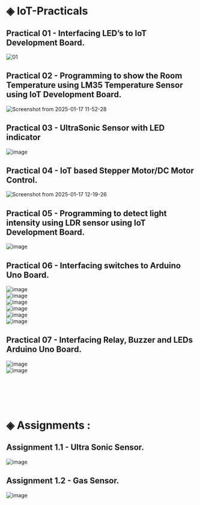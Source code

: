 # ◈ IoT-Practicals

## Practical 01 - Interfacing LED’s to IoT Development Board.
![01](https://github.com/user-attachments/assets/c66bb94d-8104-4c08-a829-7cf162e78273)<br/> 

## Practical 02 - Programming to show the Room Temperature using LM35 Temperature Sensor using IoT Development Board.
![Screenshot from 2025-01-17 11-52-28](https://github.com/user-attachments/assets/615c7b5d-5644-4f75-83c9-d334d3305082)<br/> 

## Practical 03 - UltraSonic Sensor with LED indicator
![image](https://github.com/user-attachments/assets/614b6d6c-bf8a-4034-a217-5e84601c85de)<br/>

## Practical 04 - IoT based Stepper Motor/DC Motor Control.
![Screenshot from 2025-01-17 12-19-26](https://github.com/user-attachments/assets/60652418-47a2-4f45-a0e5-3adbb7bbc364)<br/> 

## Practical 05 - Programming to detect light intensity using LDR sensor using IoT Development Board.
![image](https://github.com/user-attachments/assets/568111ce-2fcd-43dd-8ee5-4504d4d28bc7)<br/> 

## Practical 06 - Interfacing switches to Arduino Uno Board.
![image](https://github.com/user-attachments/assets/80440674-8360-4719-97d6-8a292ebf9604)<br/> ![image](https://github.com/user-attachments/assets/45a72ad7-d24a-4d8b-b9de-fc47def84f51)<br/> ![image](https://github.com/user-attachments/assets/0e492316-dfbe-4b74-bf2b-72b330ec7660)<br/> ![image](https://github.com/user-attachments/assets/53ddd452-8278-471f-926b-f10b2aa60b9a)<br/>
![image](https://github.com/user-attachments/assets/b87a20b8-603a-4dd9-b65d-1488de887bd4)<br/>
![image](https://github.com/user-attachments/assets/64299611-98f2-4f36-a163-d4061e4a08e8)<br/>


## Practical 07 - Interfacing Relay, Buzzer and LEDs Arduino Uno Board.
![image](https://github.com/user-attachments/assets/faf35241-4b36-40b1-b94e-20952da27ee8)<br/>
![image](https://github.com/user-attachments/assets/1f2d5b58-227f-4a93-b614-257641b6a17f)<br/>








<br/> 
<br/> 
<br/> 
<br/> 

# ◈ Assignments : 
## Assignment 1.1 - Ultra Sonic Sensor.
![image](https://github.com/user-attachments/assets/232547fb-148c-4ef1-aef4-915f96800188)
<br/> 
## Assignment 1.2 - Gas Sensor.
![image](https://github.com/user-attachments/assets/7bb3e6a7-9ab9-4799-b741-0e9940a61ec2)



